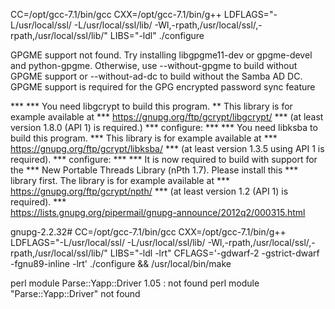  CC=/opt/gcc-7.1/bin/gcc CXX=/opt/gcc-7.1/bin/g++ LDFLAGS="-L/usr/local/ssl/ -L/usr/local/ssl/lib/ -Wl,-rpath,/usr/local/ssl/,-rpath,/usr/local/ssl/lib/" LIBS="-ldl" ./configure      
 
 GPGME support not found. Try installing libgpgme11-dev or gpgme-devel and python-gpgme. Otherwise, use --without-gpgme to build without GPGME support or --without-ad-dc to build without the Samba AD DC.
 GPGME support is required for the GPG encrypted password sync feature   


***                                                                                                                                                                                 *** You need libgcrypt to build this program.                                                                                                                                       **  This library is for example available at                                                                                                                                        ***   https://gnupg.org/ftp/gcrypt/libgcrypt/                                                                                                                                       *** (at least version 1.8.0 (API 1) is required.)                                                                                                                                   ***                                                                                                                                                                                 configure:                                                                                                                                                                          ***                                                                                                                                                                                 *** You need libksba to build this program.                                                                                                                                         *** This library is for example available at                                                                                                                                        ***   https://gnupg.org/ftp/gcrypt/libksba/                                                                                                                                         *** (at least version 1.3.5 using API 1 is required).                                                                                                                               ***                                                                                                                                                                                 configure:                                                                                                                                                                          ***                                                                                                                                                                                 *** It is now required to build with support for the                                                                                                                                *** New Portable Threads Library (nPth 1.7). Please install this                                                                                                                        *** library first.  The library is for example available at                                                                                                                         ***   https://gnupg.org/ftp/gcrypt/npth/                                                                                                                                            *** (at least version 1.2 (API 1) is required).                                                                                                                                     ***                                                               
 https://lists.gnupg.org/pipermail/gnupg-announce/2012q2/000315.html

gnupg-2.2.32# CC=/opt/gcc-7.1/bin/gcc CXX=/opt/gcc-7.1/bin/g++ LDFLAGS="-L/usr/local/ssl/ -L/usr/local/ssl/lib/ -Wl,-rpath,/usr/local/ssl/,-rpath,/usr/local/ssl/lib/" LIBS="-ldl -lrt" CFLAGS='-gdwarf-2 -gstrict-dwarf -fgnu89-inline -lrt' ./configure && /usr/local/bin/make


perl module Parse::Yapp::Driver 1.05                                              : not found                                                                                       perl module "Parse::Yapp::Driver" not found     
